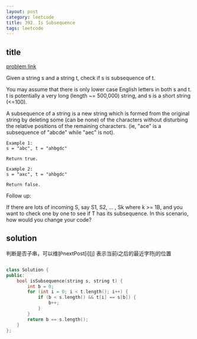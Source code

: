 ```yaml
---
layout: post
category: leetcode
title: 392. Is Subsequence
tags: leetcode
---
```


## title
[problem link](https://leetcode.com/problems/is-subsequence/description/)

Given a string s and a string t, check if s is subsequence of t.

You may assume that there is only lower case English letters in both s and t. t is potentially a very long (length ~= 500,000) string, and s is a short string (<=100).

A subsequence of a string is a new string which is formed from the original string by deleting some (can be none) of the characters without disturbing the relative positions of the remaining characters. (ie, "ace" is a subsequence of "abcde" while "aec" is not).
	
	Example 1:
	s = "abc", t = "ahbgdc"
	
	Return true.
	
	Example 2:
	s = "axc", t = "ahbgdc"
	
	Return false.

Follow up:

If there are lots of incoming S, say S1, S2, ... , Sk where k >= 1B, and you want to check one by one to see if T has its subsequence. In this scenario, how would you change your code?

## solution

判断是否子串，可以维护nextPost[i][j] 表示当前i之后的最近字符j的位置


```c++

class Solution {
public:
	bool isSubsequence(string s, string t) {
		int b = 0;
		for (int i = 0; i < t.length(); i++) {
			if (b < s.length() && t[i] == s[b]) {
				b++;
			}
		}
		return b == s.length();
	}
};
```